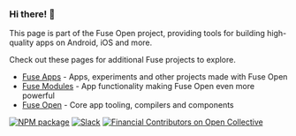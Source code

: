 ### Hi there! 👋

This page is part of the Fuse Open project, providing tools for building high-quality apps on Android, iOS and more.

Check out these pages for additional Fuse projects to explore.

* [Fuse Apps](https://github.com/fuse-apps) - Apps, experiments and other projects made with Fuse Open
* [Fuse Modules](https://github.com/fuse-modules) - App functionality making Fuse Open even more powerful
* [Fuse Open](https://github.com/fuse-open) - Core app tooling, compilers and components

[![NPM package](https://img.shields.io/npm/v/fuse-sdk.svg?style=flat-square)](https://www.npmjs.com/package/fuse-sdk)
[![Slack](https://img.shields.io/badge/chat-on%20slack-blue.svg?style=flat-square)](https://slackcommunity.fusetools.com/)
[![Financial Contributors on Open Collective](https://opencollective.com/fuse-open/all/badge.svg?label=financial+contributors&style=flat-square)](https://opencollective.com/fuse-open)
